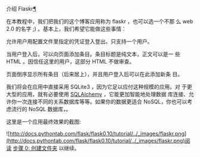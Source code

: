 <span id="flaskr" ></span>
介绍 Flaskr[¶](#flaskr)

在本教程中，我们把我们的这个博客应用称为 flaskr ，也可以选一个不那
么 web 2.0 的名字 ;) 。基本上，我们希望它能做这些事情：



允许用户用配置文件里指定的凭证登入登出。只支持一个用户。

当用户登入后，可以向页面添加条目。条目标题是纯文本，正文可以是一
些 HTML 。因信任这里的用户，这部分 HTML 不做审查。

页面倒序显示所有条目（后来居上），并且用户登入后可以在此添加新条
目。


我们将会在应用中直接采用 SQLite3 ，因为它足以应付这种规模的应用。对
于更大型的应用，就有必要使用 [SQLAlchemy](http://www.sqlalchemy.org/) ，它能更加智能地处理数据
库连接、允许你一次连接不同的关系数据库等等。如果你的数据更适合
NoSQL，你也可以考虑流行的 NoSQL 数据库，。


这里是一个应用最终效果的截图:


![http://docs.pythontab.com/flask/flask0.10/tutorial/../_images/flaskr.png](http://docs.pythontab.com/flask/flask0.10/tutorial/../_images/flaskr.png)阅读 [步骤 0: 创建文件夹](http://docs.pythontab.com/flask/flask0.10/tutorial/folders.html#tutorial-folders) 以继续。




